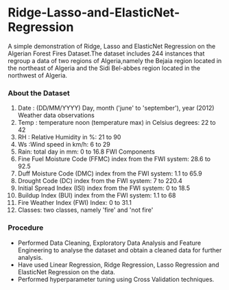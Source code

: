# Ridge-Lasso-and-ElasticNet-Regression

A simple demonstration of Ridge, Lasso and ElasticNet Regression on the Algerian Forest Fires Dataset.The dataset includes 244 instances that regroup a data of two regions of Algeria,namely the Bejaia region located in the northeast of Algeria and the Sidi Bel-abbes region located in the northwest of Algeria.

### About the Dataset
1. Date : (DD/MM/YYYY) Day, month ('june' to 'september'), year (2012)
Weather data observations 
2. Temp : temperature noon (temperature max)  in Celsius degrees: 22 to 42
3. RH : Relative Humidity in %: 21 to 90 
4. Ws :Wind speed in km/h: 6 to 29 
5. Rain: total day in mm: 0 to 16.8
FWI Components  
6. Fine Fuel Moisture Code (FFMC) index from the FWI system: 28.6 to 92.5 
7. Duff Moisture Code (DMC) index from the FWI system: 1.1 to 65.9 
8. Drought Code (DC) index from the FWI system:  7 to 220.4
9. Initial Spread Index (ISI) index from the FWI system: 0 to 18.5 
10. Buildup Index (BUI) index from the FWI system: 1.1 to 68
11. Fire Weather Index (FWI) Index: 0 to 31.1
12. Classes: two classes, namely 'fire' and 'not fire'

### Procedure
- Performed Data Cleaning, Exploratory Data Analysis and Feature Engineering to analyse the dataset and obtain a cleaned data for further analysis.
- Have used Linear Regression, Ridge Regression, Lasso Regression and ElasticNet Regression on the data.
- Performed hyperparameter tuning using Cross Validation techniques.
